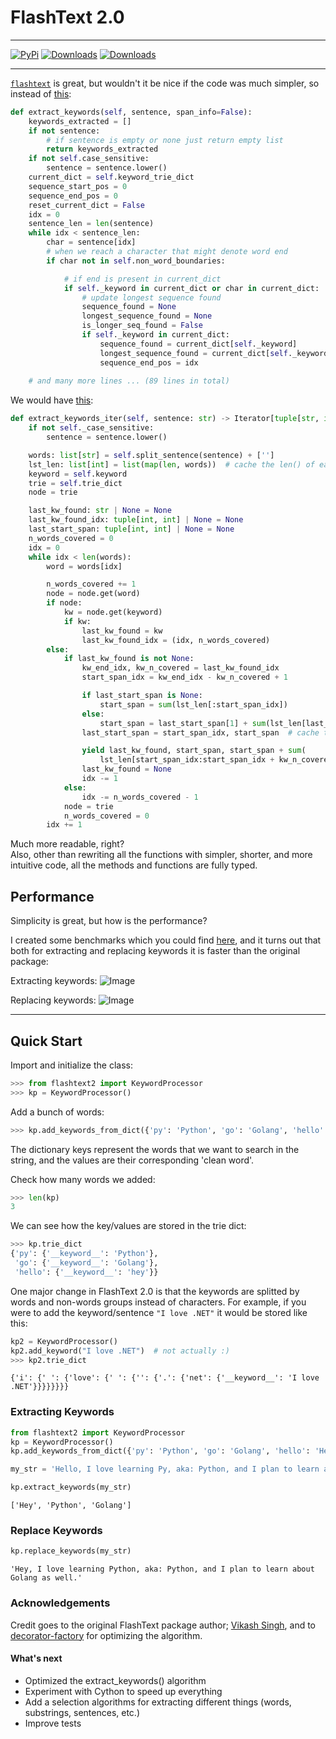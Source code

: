 # FlashText 2.0


----


[![PyPi](https://img.shields.io/badge/PyPi-0.1.0-yellow)](https://pypi.org/project/flashtext2/)
[![Downloads](https://pepy.tech/badge/flashtext2)](https://pepy.tech/project/flashtext2)
[![Downloads](https://pepy.tech/badge/flashtext2/month)](https://pepy.tech/project/flashtext2)

----
[`flashtext`](https://github.com/vi3k6i5/flashtext)
is great, but wouldn't it be nice if the code was much simpler, so instead of 
[this](https://github.com/vi3k6i5/flashtext/blob/5591859aabe3da37499a20d0d0d6dd77e480ed8d/flashtext/keyword.py#L470-L558):
```py
def extract_keywords(self, sentence, span_info=False):
    keywords_extracted = []
    if not sentence:
        # if sentence is empty or none just return empty list
        return keywords_extracted
    if not self.case_sensitive:
        sentence = sentence.lower()
    current_dict = self.keyword_trie_dict
    sequence_start_pos = 0
    sequence_end_pos = 0
    reset_current_dict = False
    idx = 0
    sentence_len = len(sentence)
    while idx < sentence_len:
        char = sentence[idx]
        # when we reach a character that might denote word end
        if char not in self.non_word_boundaries:

            # if end is present in current_dict
            if self._keyword in current_dict or char in current_dict:
                # update longest sequence found
                sequence_found = None
                longest_sequence_found = None
                is_longer_seq_found = False
                if self._keyword in current_dict:
                    sequence_found = current_dict[self._keyword]
                    longest_sequence_found = current_dict[self._keyword]
                    sequence_end_pos = idx
                    
    # and many more lines ... (89 lines in total)
```
We would have [this](https://github.com/shner-elmo/FlashText2.0/blob/master/flashtext2/keyword_processor.py#L54#L81):
```py
def extract_keywords_iter(self, sentence: str) -> Iterator[tuple[str, int, int]]:
    if not self._case_sensitive:
        sentence = sentence.lower()

    words: list[str] = self.split_sentence(sentence) + ['']
    lst_len: list[int] = list(map(len, words))  # cache the len() of each word
    keyword = self.keyword
    trie = self.trie_dict
    node = trie

    last_kw_found: str | None = None
    last_kw_found_idx: tuple[int, int] | None = None
    last_start_span: tuple[int, int] | None = None
    n_words_covered = 0
    idx = 0
    while idx < len(words):
        word = words[idx]

        n_words_covered += 1
        node = node.get(word)
        if node:
            kw = node.get(keyword)
            if kw:
                last_kw_found = kw
                last_kw_found_idx = (idx, n_words_covered)
        else:
            if last_kw_found is not None:
                kw_end_idx, kw_n_covered = last_kw_found_idx
                start_span_idx = kw_end_idx - kw_n_covered + 1

                if last_start_span is None:
                    start_span = sum(lst_len[:start_span_idx])
                else:
                    start_span = last_start_span[1] + sum(lst_len[last_start_span[0]:start_span_idx])
                last_start_span = start_span_idx, start_span  # cache the len() for the given slice for next time

                yield last_kw_found, start_span, start_span + sum(
                    lst_len[start_span_idx:start_span_idx + kw_n_covered])
                last_kw_found = None
                idx -= 1
            else:
                idx -= n_words_covered - 1
            node = trie
            n_words_covered = 0
        idx += 1
```
Much more readable, right?  
Also, other than rewriting all the functions with simpler, shorter, and more intuitive code,
all the methods and functions are fully typed.

## Performance

Simplicity is great, but how is the performance?

I created some benchmarks which you could find [here](https://github.com/shner-elmo/FlashText2.0/tree/master/benchmarks), 
and it turns out that both for extracting and replacing keywords it is faster than the original package:

Extracting keywords:
![Image](benchmarks/extract-keywords.png)

Replacing keywords:
![Image](benchmarks/replace-keywords.png)


---
## Quick Start
Import and initialize the class:
```py
>>> from flashtext2 import KeywordProcessor
>>> kp = KeywordProcessor()
```

Add a bunch of words:
```py
>>> kp.add_keywords_from_dict({'py': 'Python', 'go': 'Golang', 'hello': 'hey'})
```
The dictionary keys represent the words that we want to search in the string, 
and the values are their corresponding 'clean word'.

Check how many words we added:
```py
>>> len(kp)
3
```

We can see how the key/values are stored in the trie dict:
```python
>>> kp.trie_dict
{'py': {'__keyword__': 'Python'},
 'go': {'__keyword__': 'Golang'},
 'hello': {'__keyword__': 'hey'}}
```

One major change in FlashText 2.0 is that the keywords are splitted by words and non-words groups instead of characters.
For example, if you were to add the keyword/sentence `"I love .NET"` it would be stored like this:
```py
kp2 = KeywordProcessor()
kp2.add_keyword("I love .NET")  # not actually :)
>>> kp2.trie_dict
```
```
{'i': {' ': {'love': {' ': {'': {'.': {'net': {'__keyword__': 'I love .NET'}}}}}}}}
```


### Extracting Keywords

```py
from flashtext2 import KeywordProcessor
kp = KeywordProcessor()
kp.add_keywords_from_dict({'py': 'Python', 'go': 'Golang', 'hello': 'Hey'})

my_str = 'Hello, I love learning Py, aka: Python, and I plan to learn about Go as well.'

kp.extract_keywords(my_str)
```
```
['Hey', 'Python', 'Golang']
```


### Replace Keywords


```py
kp.replace_keywords(my_str)
```
```
'Hey, I love learning Python, aka: Python, and I plan to learn about Golang as well.'
```


### Acknowledgements
Credit goes to the original FlashText package author; [Vikash Singh](https://github.com/vi3k6i5/),
and to [decorator-factory](https://github.com/decorator-factory) for optimizing the algorithm.


#### What's next

* Optimized the extract_keywords() algorithm
* Experiment with Cython to speed up everything
* Add a selection algorithms for extracting different things (words, substrings, sentences, etc.) 
* Improve tests
